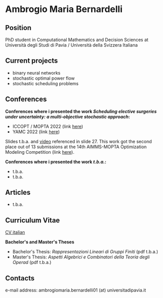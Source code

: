 # Ambrogio Maria Bernardelli



## Position

PhD student in Computational Mathematics and Decision Sciences at Università degli Studi di Pavia / Università della Svizzera Italiana


## Current projects

* binary neural networks
* stochastic optimal power flow
* stochastic scheduling problems


## Conferences

**Conferences where i presented the work *Scheduling elective surgeries under uncertainty: a multi-objective stochastic approach*:**

* ICCOPT / MOPTA 2022 (link [here](https://iccopt2022.lehigh.edu/))
* YAMC 2022 (link [here](http://www.yamc.it/))

Slides t.b.a. and [video](https://raw.githubusercontent.com/AmbrogioMB/AmbrogioMB.github.io/main/demo_rec.mp4) referenced in slide 27. This work got the second place out of 13 submissions at the 14th AIMMS-MOPTA Optimization Modeling Competition (link [here](https://iccopt2022.lehigh.edu/competition-and-prizes/aimms-mopta-competition/)).

**Conferences where i presented the work *t.b.a.*:**

* t.b.a.
* t.b.a.


## Articles

* t.b.a.


## Curriculum Vitae

[CV italian](https://raw.githubusercontent.com/AmbrogioMB/AmbrogioMB.github.io/main/curriculum.pdf)

**Bachelor's and Master's Theses**

* Bachelor's Thesis: *Rappresentazioni Lineari di Gruppi Finiti* (pdf t.b.a.)
* Master's Thesis: *Aspetti Algebrici e Combinatori della Teoria degli Operad* (pdf t.b.a.)


## Contacts

e-mail address: ambrogiomaria.bernardelli01 (at) universitadipavia.it
